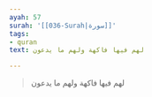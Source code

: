 ```yaml
---
ayah: 57
surah: '[[036-Surah|سورة]]'
tags:
- quran
text: لهم فيها فاكهة ولهم ما يدعون

---
```

> لهم فيها فاكهة ولهم ما يدعون
